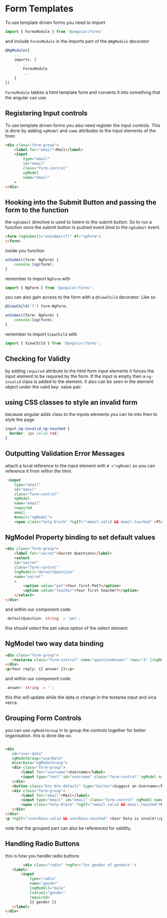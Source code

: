 # Form Templates

To use template driven forms you need to import 

```typescript
import { FormsModule } from '@angular/forms'
```
and include `FormsModule` in the imports part of the `@NgModule` decorator

```typescript
@NgModule({
    ...
    imports: [
        ...
        FormsModule
        ...
    ]
})
```
`FormsModule` takkes a html template form and converts it into something that the angular can use.

## Registering Input controls
To use template driven forms you also need register the input controls. This is done by adding `ngModel` and `name` attributes to the input elements of the from

```html
<div class="form-group">
    <label for="email">Mail</label>
    <input
        type="email"
        id="email"
        class="form-control"
        ngModel
        name="email"
    >
</div>
```

## Hooking into the Submit Button and passing the form to the function
the `ngSubmit` directive is used to listern to the submit button. So to run a function once the submit button is pushed event bind to the `ngSubmit` event.

```html
<form (ngSubmit)="onSubmit(f)" #f="ngForm">
</form>
```
inside you function 

```typescript
onSubmit(form: NgForm) {
    console.log(form);
}
```
remember to import `NgForm` with 


```typescript
import { NgForm } from '@angular/forms';
```
you can also gain access to the form with a `@ViewChild` decorator. Like so



```typescript
@ViewChild('f') form:NgForm;

onSubmit(form: NgForm) {
    console.log(form);
}

```

remember to import `ViewChild` with
```typescript
import { ViewChild } from '@angular/forms';
```

## Checking for Validty

by adding `required` attribute to the html form input elements it forces the input element to be required by the form. If the input is empty then a `ng-invalid` class is added to the element. It also can be seen in the element object under the valid key: value pair. 

## using CSS classes to style an invalid form
because angular adds class to the inputs elements you can tie into then to style the page

```css
input.ng-invalid.ng-touched {
  border: 1px solid red;
}
```
## Outputting Validation Error Messages

attach a local reference to the input element with `# ="ngModel` so you can reference it from within the html.

```html
 <input 
    type="email" 
    id="email" 
    class="form-control"
    ngModel
    name="email"
    required
    email
    #email="ngModel">
    <span class="help-block" *ngIf="!email.valid && email.touched" >Please enter a valid email!</span>
```

## NgModel Property binding to set default values 
```html
<div class="form-group">
    <label for="secret">Secret Questions</label>
    <select 
    id="secret" 
    class="form-control"
    [ngModel]="defaultQuestion"
    name="secret"
    >
        <option value="pet">Your first Pet?</option>
        <option value="teacher">Your first teacher?</option>
    </select>
</div>
```

and within our component code 

```typescript
 defaultQuestion: string  = 'pet';
```
 this should select the pet value option of the select element.

 ## NgModel two way data binding

 ```html
 <div class="form-group">
    <textarea class="form-control" name="questionAnswer" rows="3" [(ngModel)]="answer"></textarea>
</div>
<p>Your reply: {{ answer }}</p>
 ```

 and within our component code 

```typescript
 answer: string  = '';
```
 this this will update while the data is change in the textarea input and vica verca.

 ## Grouping Form Controls
you can use `ngModelGroup` in to group the controls together for better organisation.  this is done like so.

 ```html

<div 
    id="user-data" 
    ngModelGroup="userData"
    #userData="ngModelGroup">
    <div class="form-group">
        <label for="username">Username</label>
        <input type="text" id="username" class="form-control" ngModel name="username" required>
    </div>
    <button class="btn btn-default" type="button">Suggest an Username</button>
    <div class="form-group">
        <label for="email">Mail</label>
        <input type="email" id="email" class="form-control" ngModel name="email" required email #email="ngModel">
        <span class="help-block" *ngIf="!email.valid && email.touched">Please enter a valid email!</span>
    </div>
</div>
<p *ngIf="!userData.valid && userData.touched" >User Data is invald!</p>

 ```

 note that the grouped part can also be referenced for validity.

 ## Handling Radio Buttons

this is how you handle radio buttons

 ```html
         <div class="radio" *ngFor="let gender of genders" >
    <label>
        <input 
            type="radio"
            name="gender"
            [ngModel]="male"
            [value]="gender"
            required>
            {{ gender }}
    </label>
</div>
```